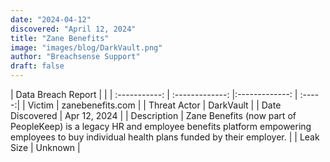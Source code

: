 ```yaml
---
date: "2024-04-12"
discovered: "April 12, 2024"
title: "Zane Benefits"
image: "images/blog/DarkVault.png"
author: "Breachsense Support"
draft: false
---
```


| Data Breach Report           |              | 
| :-----------: | :-------------:     |:-------------:    | :-----:|
| Victim      | zanebenefits.com      | 
| Threat Actor      | DarkVault      | 
| Date Discovered      | Apr 12, 2024      | 
| Description      | Zane Benefits (now part of PeopleKeep) is a legacy HR and employee benefits platform empowering employees to buy individual health plans funded by their employer.      | 
| Leak Size      | Unknown      | 

